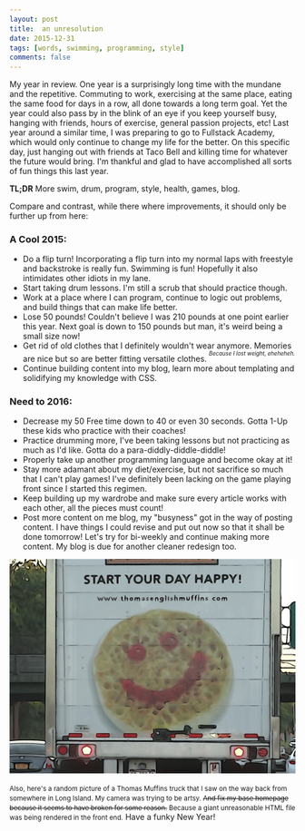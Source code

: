 ```yaml
---
layout: post
title:  an unresolution
date: 2015-12-31
tags: [words, swimming, programming, style]
comments: false
---
```


My year in review. One year is a surprisingly long time with the mundane and the repetitive. Commuting to work, exercising at the same place, eating the same food for days in a row, all done towards a long term goal. Yet the year could also pass by in the blink of an eye if you keep yourself busy, hanging with friends, hours of exercise, general passion projects, etc! Last year around a similar time, I was preparing to go to Fullstack Academy, which would only continue to change my life for the better. On this specific day, just hanging out with friends at Taco Bell and killing time for whatever the future would bring. I'm thankful and glad to have accomplished all sorts of fun things this last year.

<strong>TL;DR</strong> More swim, drum, program, style, health, games, blog.

Compare and contrast, while there where improvements, it should only be further up from here:

<h3>A Cool 2015:</h3>
<ul>
<li> Do a flip turn! Incorporating a flip turn into my normal laps with freestyle and backstroke is really fun. Swimming is fun! Hopefully it also intimidates other idiots in my lane.</li>
<li> Start taking drum lessons. I'm still a scrub that should practice though.</li>
<li> Work at a place where I can program, continue to logic out problems, and build things that can make life better.</li>
<li> Lose 50 pounds! Couldn't believe I was 210 pounds at one point earlier this year. Next goal is down to 150 pounds but man, it's weird being a small size now!</li>
<li> Get rid of old clothes that I definitely wouldn't wear anymore. Memories are nice but so are better fitting versatile clothes. <sup><sup><em>Because I lost weight, eheheheh.</em></sup></sup></li>
<li> Continue building content into my blog, learn more about templating and solidifying my knowledge with CSS.</li>
</ul>

<h3>Need to 2016:</h3>
<ul>
<li> Decrease my 50 Free time down to 40 or even 30 seconds. Gotta 1-Up these kids who practice with their coaches!</li>
<li> Practice drumming more, I've been taking lessons but not practicing as much as I'd like. Gotta do a para-diddly-diddle-diddle!</li>
<li> Properly take up another programming language and become okay at it! </li>
<li> Stay more adamant about my diet/exercise, but not sacrifice so much that I can't play games! I've definitely been lacking on the game playing front since I started this regimen.</li>
<li> Keep building up my wardrobe and make sure every article works with each other, all the pieces must count!</li>
<li> Post more content on me blog, my "busyness" got in the way of posting content. I have things I could revise and put out now so that it shall be done tomorrow! Let's try for bi-weekly and continue making more content. My blog is due for another cleaner redesign too.</li>
</ul>
<img class="img-responsive" src="/images/happy-start.JPG">

<small>Also, here's a random picture of a Thomas Muffins truck that I saw on the way back from somewhere in Long Island. My camera was trying to be artsy. <strike>And fix my base homepage because it seems to have broken for some reason.</strike> Because a giant unreasonable HTML file was being rendered in the front end.</small> Have a funky New Year!